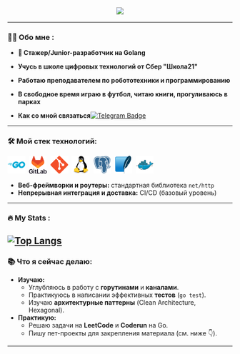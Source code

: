 <div id="header" align="center">
  <img src="https://media1.giphy.com/media/v1.Y2lkPTc5MGI3NjExcHFtajVoYWNxb2RqZGRiZWJndHVpdXlibmI4eGtrOWgwZnN5NzZvcSZlcD12MV9pbnRlcm5hbF9naWZfYnlfaWQmY3Q9Zw/GJb22mIqoT01hGjG2C/giphy.gif" width="100"/>
</div>

---

### :man_technologist: Обо мне :

*   **🚀 Стажер/Junior-разработчик на Golang** 

*   **Учусь в школе цифровых технологий от Сбер "Школа21"**

*   **Работаю преподавателем по робототехники и программированию**

*   **В свободное время играю в футбол, читаю книги, прогуливаюсь в парках**

*   **Как со мной связаться**[![Telegram Badge](https://img.shields.io/badge/Telegram-blue?style=for-the-badge&logo=Telegram&logoColor=white)](https://t.me/vberdnikoff)

---

### 🛠 Мой стек технологий:
<div>
  <img src="https://raw.githubusercontent.com/devicons/devicon/54cfe13ac10eaa1ef817a343ab0a9437eb3c2e08/icons/go/go-original-wordmark.svg" title="Golang" alt="Golang" width="40" height="40"/>&nbsp;
  <img src="https://raw.githubusercontent.com/devicons/devicon/54cfe13ac10eaa1ef817a343ab0a9437eb3c2e08/icons/gitlab/gitlab-original-wordmark.svg" title="GitLab" alt="GitLab" width="40" height="40"/>&nbsp;
  <img src="https://raw.githubusercontent.com/devicons/devicon/54cfe13ac10eaa1ef817a343ab0a9437eb3c2e08/icons/git/git-original.svg" title="Git" alt="Git" width="40" height="40"/>&nbsp;
  <img src="https://raw.githubusercontent.com/devicons/devicon/54cfe13ac10eaa1ef817a343ab0a9437eb3c2e08/icons/linux/linux-original.svg" title="Linux" alt="Linux" width="40" height="40"/>&nbsp;
  <img src="https://raw.githubusercontent.com/devicons/devicon/54cfe13ac10eaa1ef817a343ab0a9437eb3c2e08/icons/postgresql/postgresql-plain.svg" title="PostgreSQL" alt="PostgreSQL" width="40" height="40"/>&nbsp;
  <img src="https://raw.githubusercontent.com/devicons/devicon/54cfe13ac10eaa1ef817a343ab0a9437eb3c2e08/icons/sqlite/sqlite-original.svg" title="SQLite" alt="SQLite" width="40" height="40"/>&nbsp;
  <img src="https://raw.githubusercontent.com/devicons/devicon/54cfe13ac10eaa1ef817a343ab0a9437eb3c2e08/icons/docker/docker-original.svg" title="Docker" alt="Docker" width="40" height="40"/>&nbsp;
</div>

*   **Веб-фреймворки и роутеры:** стандартная библиотека `net/http`
*   **Непрерывная интеграция и доставка:** CI/CD (базовый уровень)

---

### :fire: My Stats :
[![Top Langs](https://github-readme-stats.vercel.app/api/top-langs/?username=starfrus&layout=compact&theme=vision-friendly-dark)](https://github.com/anuraghazra/github-readme-stats)
---

### 📚 Что я сейчас делаю:

*   **Изучаю:** 
    *   Углубляюсь в работу с **горутинами** и **каналами**.
    *   Практикуюсь в написании эффективных **тестов** (`go test`).
    *   Изучаю **архитектурные паттерны** (Clean Architecture, Hexagonal).
*   **Практикую:** 
    *   Решаю задачи на **LeetCode** и **Coderun** на Go.
    *   Пишу пет-проекты для закрепления материала (см. ниже 👇).

---

